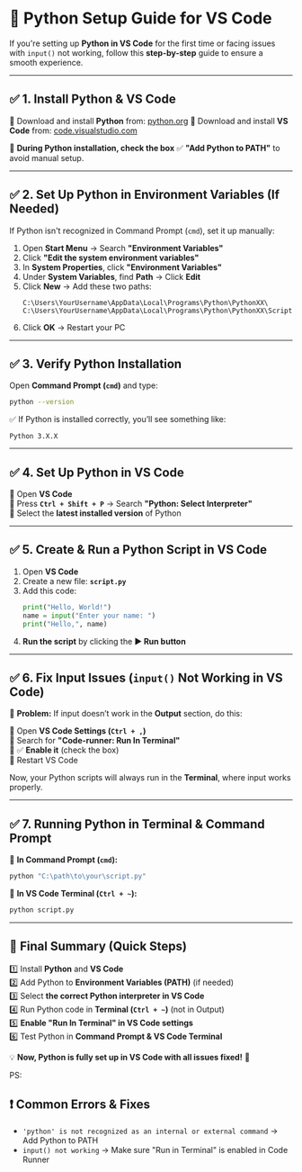 # 🚀 Python Setup Guide for VS Code

If you're setting up **Python in VS Code** for the first time or facing issues with `input()` not working, follow this **step-by-step** guide to ensure a smooth experience.

---

## ✅ 1. Install Python & VS Code

🔹 Download and install **Python** from: [python.org](https://www.python.org/downloads/)
🔹 Download and install **VS Code** from: [code.visualstudio.com](https://code.visualstudio.com/)

🛑 **During Python installation, check the box** ✅ **"Add Python to PATH"** to avoid manual setup.

---

## ✅ 2. Set Up Python in Environment Variables (If Needed)

If Python isn't recognized in Command Prompt (`cmd`), set it up manually:

1. Open **Start Menu** → Search **"Environment Variables"**
2. Click **"Edit the system environment variables"**
3. In **System Properties**, click **"Environment Variables"**
4. Under **System Variables**, find **Path** → Click **Edit**
5. Click **New** → Add these two paths:
   ```
   C:\Users\YourUsername\AppData\Local\Programs\Python\PythonXX\
   C:\Users\YourUsername\AppData\Local\Programs\Python\PythonXX\Scripts\
   ```
6. Click **OK** → Restart your PC

---

## ✅ 3. Verify Python Installation

Open **Command Prompt (****`cmd`****)** and type:

```sh
python --version
```

✅ If Python is installed correctly, you’ll see something like:

```
Python 3.X.X
```

---

## ✅ 4. Set Up Python in VS Code

🔹 Open **VS Code**\
🔹 Press **`Ctrl + Shift + P`** → Search **"Python: Select Interpreter"**\
🔹 Select the **latest installed version** of Python

---

## ✅ 5. Create & Run a Python Script in VS Code

1. Open **VS Code**
2. Create a new file: **`script.py`**
3. Add this code:
   ```python
   print("Hello, World!")
   name = input("Enter your name: ")
   print("Hello,", name)
   ```
4. **Run the script** by clicking the **▶ Run button**

---

## ✅ 6. Fix Input Issues (`input()` Not Working in VS Code)

📌 **Problem:** If input doesn’t work in the **Output** section, do this:

🔹 Open **VS Code Settings (****`Ctrl + ,`****)**\
🔹 Search for **"Code-runner: Run In Terminal"**\
🔹 ✅ **Enable it** (check the box)\
🔹 Restart VS Code

Now, your Python scripts will always run in the **Terminal**, where input works properly.

---

## ✅ 7. Running Python in Terminal & Command Prompt

🔹 **In Command Prompt (****`cmd`****):**

```sh
python "C:\path\to\your\script.py"
```

🔹 **In VS Code Terminal (****`Ctrl + ~`****):**

```sh
python script.py
```

---

## 🎯 Final Summary (Quick Steps)

1️⃣ Install **Python** and **VS Code**\
2️⃣ Add Python to **Environment Variables (PATH)** (if needed)\
3️⃣ Select **the correct Python interpreter in VS Code**\
4️⃣ Run Python code in **Terminal (****`Ctrl + ~`****)** (not in Output)\
5️⃣ **Enable "Run In Terminal" in VS Code settings**\
6️⃣ Test Python in **Command Prompt & VS Code Terminal**

💡 **Now, Python is fully set up in VS Code with all issues fixed!** 🚀

PS:
## ❗ Common Errors & Fixes
- `'python' is not recognized as an internal or external command` → Add Python to PATH
- `input() not working` → Make sure "Run in Terminal" is enabled in Code Runner

